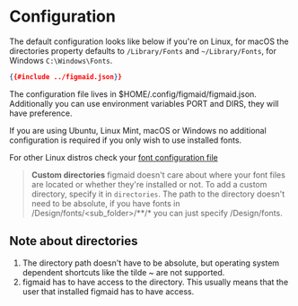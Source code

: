 # Configuration

The default configuration looks like below if you're on Linux, for macOS the directories property defaults to `/Library/Fonts` and `~/Library/Fonts`, for Windows `C:\Windows\Fonts`.

```json
{{#include ../figmaid.json}}
```

The configuration file lives in $HOME/.config/figmaid/figmaid.json. Additionally you can use environment variables PORT and DIRS, they will have preference. 

If you are using Ubuntu, Linux Mint, macOS or Windows no additional configuration is required if you only wish to use installed fonts. 

For other Linux distros check your [font configuration file](https://linux.die.net/man/5/fonts-conf)

> **Custom directories** figmaid doesn't care about where your font files are located or whether they're installed or not.
> To add a custom directory, specify it in `directories`.
> The path to the directory doesn't need to be absolute, if you have fonts in /Design/fonts/<sub_folder>/**/* you can just specify /Design/fonts.

## Note about directories

1. The directory path doesn't have to be absolute, but operating system dependent shortcuts like the tilde ~ are not supported.
2. figmaid has to have access to the directory. This usually means that the user that installed figmaid has to have access.
